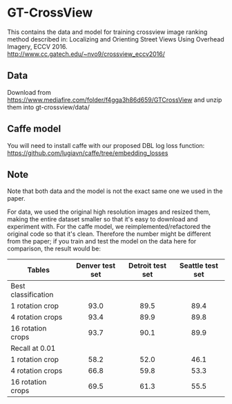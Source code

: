 # GT-CrossView
This contains the data and model for training crossview image ranking method described in:
Localizing and Orienting Street Views Using Overhead Imagery, ECCV 2016.
http://www.cc.gatech.edu/~nvo9/crossview_eccv2016/

## Data
Download from https://www.mediafire.com/folder/f4gga3h86d659/GTCrossView and unzip them into gt-crossview/data/

## Caffe model
You will need to install caffe with our proposed DBL log loss function:
https://github.com/lugiavn/caffe/tree/embedding_losses

## Note
Note that both data and the model is not the exact same one we used in the paper.

For data, we used the original high resolution images and resized them, making the entire dataset smaller so that it's easy to download and experiment with.
For the caffe model, we reimplemented/refactored the original code so that it's clean. Therefore the number might be different from the paper; if you train and test the model on the data here for comparison, the result would be:

| Tables               | Denver test set | Detroit test set | Seattle test set |
| -------------------- |:---------------:|:----------------:|:----------------:|
| Best classification  |                 |                  |                  |
| 1 rotation crop      |  93.0           |     89.5         |  89.4            |
| 4 rotation crops     |  93.4           |     89.9         |  89.8            |
| 16 rotation crops    |  93.7           |     90.1         |  89.9            |
| Recall at 0.01       |                 |                  |                  |
| 1 rotation crop      | 58.2            |    52.0          |  46.1            |
| 4 rotation crops     |  66.8           |     59.8         |  53.3            |
| 16 rotation crops    | 69.5            |     61.3         |  55.5            |


